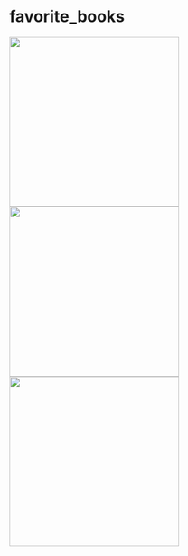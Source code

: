 # favorite_books

<img src="https://github.com/gokssu/favorite_books/assets/26454080/4f4c3a7a-947d-45f7-896d-ab15c6b91471" width="300">
<img src="https://github.com/gokssu/favorite_books/assets/26454080/be4b5ff0-e53e-4a87-8308-a729b0edab80" width="300">
<img src="https://github.com/gokssu/favorite_books/assets/26454080/f82e2d97-1bbc-4dfb-b96f-5305890cda80" width="300">

